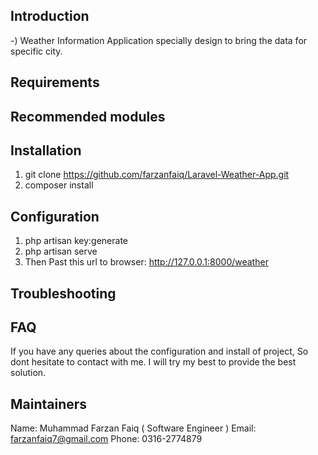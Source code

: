 ## Introduction

-) Weather Information Application specially design to bring the data for specific city.

## Requirements


## Recommended modules


## Installation

1) git clone https://github.com/farzanfaiq/Laravel-Weather-App.git
2) composer install

## Configuration

1) php artisan key:generate
2) php artisan serve
3) Then Past this url to browser: http://127.0.0.1:8000/weather

## Troubleshooting


## FAQ

If you have any queries about the configuration and install of project, So dont hesitate to contact with me. I will try my best to provide the best solution.


## Maintainers

Name: Muhammad Farzan Faiq ( Software Engineer )
Email: farzanfaiq7@gmail.com
Phone: 0316-2774879
